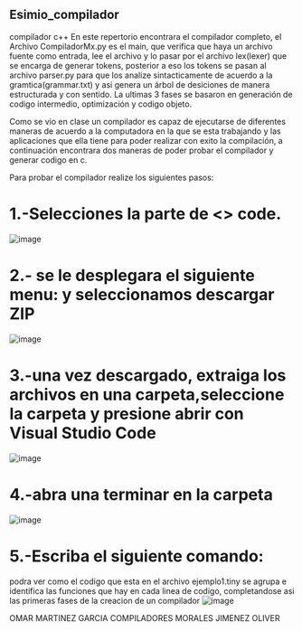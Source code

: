 ## Esimio_compilador
compilador c++
En este repertorio encontrara el compilador completo, 
el Archivo CompiladorMx.py es el main, que verifica que haya un archivo fuente como entrada, lee el archivo y lo pasar por el archivo lex(lexer) que se encarga de generar tokens, posterior a eso los tokens se pasan al archivo parser.py para que los analize sintacticamente de acuerdo a la gramtica(grammar.txt) y asi genera un árbol de desiciones de manera estructurada y con sentido.
La ultimas 3 fases se basaron en generación de codigo intermedio, optimización y codigo objeto.

Como se vio en clase un compilador es capaz de ejecutarse de diferentes maneras de acuerdo a la computadora en la que se esta trabajando y las aplicaciones que ella tiene para poder realizar con exito la compilación, a continuación encontrara dos maneras de poder probar el compilador y generar codigo en c.
 
 
 Para probar el compilador realize los siguientes pasos:
 
 # 1.-Selecciones la parte de  <> code.
 ![image](https://user-images.githubusercontent.com/91102881/234360588-4a9987f6-b2da-4cc2-80c3-b03a48ea484c.png)
 
 # 2.- se le desplegara el siguiente menu: y seleccionamos descargar ZIP
![image](https://user-images.githubusercontent.com/91102881/234360843-ba4703f3-12b0-488d-a8b1-2bc8bef19d8c.png)


# 3.-una vez descargado, extraiga los archivos en una carpeta,seleccione la carpeta y presione abrir con Visual Studio Code
![image](https://user-images.githubusercontent.com/91102881/234361303-7be74c81-d477-4229-b0d7-bc54a4cace41.png)

# 4.-abra una terminar en la carpeta
![image](https://user-images.githubusercontent.com/91102881/234361509-5cac68f5-0c6c-45fc-bc96-c6c321a6fb22.png)

# 5.-Escriba el siguiente comando:
podra ver como el codigo que esta en el archivo ejemplo1.tiny se agrupa e identifica las funciones que hay en cada linea de codigo, completandose asi las primeras fases de la creacion de un compilador
![image](https://user-images.githubusercontent.com/91102881/234361857-9e379ac2-06b9-48ae-8635-3e96127cb1cb.png)





OMAR MARTINEZ GARCIA COMPILADORES
MORALES JIMENEZ OLIVER
